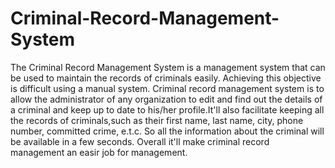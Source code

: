 # Criminal-Record-Management-System
The Criminal Record Management System is a management system that can be used to maintain the records of criminals easily. Achieving this objective is difficult using a manual system. Criminal record management system is to allow the administrator of any organization to edit and find out the details of a criminal and keep up to date to his/her profile.It'll also facilitate keeping all the records of criminals,such as their first name, last name, city, phone number, committed crime, e.t.c. So all the information about the criminal will be available in a few seconds. Overall it'll make criminal record management an easir job for management.
